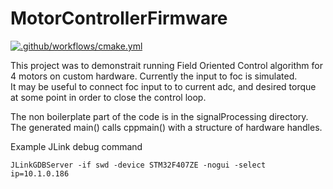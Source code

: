 # MotorControllerFirmware
[![.github/workflows/cmake.yml](https://github.com/jvishnefske/MotorControllerFirmware/actions/workflows/cmake.yml/badge.svg)](https://github.com/jvishnefske/MotorControllerFirmware/actions/workflows/cmake.yml)

This project was to demonstrait running Field Oriented Control algorithm for 4 motors on custom hardware. Currently the input to foc is simulated.  
It may be useful to connect foc input to to current adc, and desired torque at some point in order to close the control loop.

The non boilerplate part of the code is in the signalProcessing directory. The generated main() calls cppmain() with a structure of hardware handles.

Example JLink debug command 

    JLinkGDBServer -if swd -device STM32F407ZE -nogui -select ip=10.1.0.186